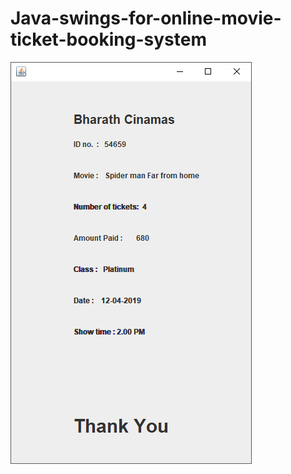 # Java-swings-for-online-movie-ticket-booking-system

<img src="https://github.com/Nikhil-V-maker/JAVA-SWINGS-FOR-ONLINE-MOVIE-TICKET-BOOKING-SYSTEM/blob/master/Screenshots/receipt.png">
